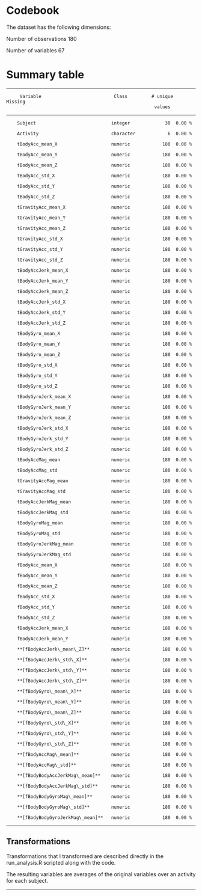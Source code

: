 
# Codebook


The dataset has the following dimensions:

Number of observations        180

Number of variables            67




# Summary table

------- ---------------------------------- ----------- ----------- ---------
         Variable                           Class         # unique  Missing  
                                                           values                        
------- ---------------------------------- ----------- ---------- --------- 

        Subject                            integer             30  0.00 %                

        Activity                           character            6  0.00 %                

        tBodyAcc_mean_X                    numeric            180  0.00 %                

        tBodyAcc_mean_Y                    numeric            180  0.00 %                

        tBodyAcc_mean_Z                    numeric            180  0.00 %                

        tBodyAcc_std_X                     numeric            180  0.00 %                

        tBodyAcc_std_Y                     numeric            180  0.00 %                

        tBodyAcc_std_Z                     numeric            180  0.00 %                

        tGravityAcc_mean_X                 numeric            180  0.00 %                

        tGravityAcc_mean_Y                 numeric            180  0.00 %                

        tGravityAcc_mean_Z                 numeric            180  0.00 %                

        tGravityAcc_std_X                  numeric            180  0.00 %                

        tGravityAcc_std_Y                  numeric            180  0.00 %                

        tGravityAcc_std_Z                  numeric            180  0.00 %                

        tBodyAccJerk_mean_X                numeric            180  0.00 %                

        tBodyAccJerk_mean_Y                numeric            180  0.00 %                

        tBodyAccJerk_mean_Z                numeric            180  0.00 %                

        tBodyAccJerk_std_X                 numeric            180  0.00 %                

        tBodyAccJerk_std_Y                 numeric            180  0.00 %                

        tBodyAccJerk_std_Z                 numeric            180  0.00 %                

        tBodyGyro_mean_X                   numeric            180  0.00 %                

        tBodyGyro_mean_Y                   numeric            180  0.00 %                

        tBodyGyro_mean_Z                   numeric            180  0.00 %                

        tBodyGyro_std_X                    numeric            180  0.00 %                

        tBodyGyro_std_Y                    numeric            180  0.00 %                

        tBodyGyro_std_Z                    numeric            180  0.00 %                

        tBodyGyroJerk_mean_X               numeric            180  0.00 %                

        tBodyGyroJerk_mean_Y               numeric            180  0.00 %                

        tBodyGyroJerk_mean_Z               numeric            180  0.00 %                

        tBodyGyroJerk_std_X                numeric            180  0.00 %                

        tBodyGyroJerk_std_Y                numeric            180  0.00 %                

        tBodyGyroJerk_std_Z                numeric            180  0.00 %                

        tBodyAccMag_mean                   numeric            180  0.00 %                

        tBodyAccMag_std                    numeric            180  0.00 %                

        tGravityAccMag_mean                numeric            180  0.00 %                

        tGravityAccMag_std                 numeric            180  0.00 %                

        tBodyAccJerkMag_mean               numeric            180  0.00 %                

        tBodyAccJerkMag_std                numeric            180  0.00 %                

        tBodyGyroMag_mean                  numeric            180  0.00 %                

        tBodyGyroMag_std                   numeric            180  0.00 %                

        tBodyGyroJerkMag_mean              numeric            180  0.00 %                

        tBodyGyroJerkMag_std               numeric            180  0.00 %                

        fBodyAcc_mean_X                    numeric            180  0.00 %                

        fBodyAcc_mean_Y                    numeric            180  0.00 %                

        fBodyAcc_mean_Z                    numeric            180  0.00 %                

        fBodyAcc_std_X                     numeric            180  0.00 %                

        fBodyAcc_std_Y                     numeric            180  0.00 %                

        fBodyAcc_std_Z                     numeric            180  0.00 %                

        fBodyAccJerk_mean_X                numeric            180  0.00 %                

        fBodyAccJerk_mean_Y                numeric            180  0.00 %                

        **[fBodyAccJerk\_mean\_Z]**        numeric            180  0.00 %                

        **[fBodyAccJerk\_std\_X]**         numeric            180  0.00 %                

        **[fBodyAccJerk\_std\_Y]**         numeric            180  0.00 %                

        **[fBodyAccJerk\_std\_Z]**         numeric            180  0.00 %                

        **[fBodyGyro\_mean\_X]**           numeric            180  0.00 %                

        **[fBodyGyro\_mean\_Y]**           numeric            180  0.00 %                

        **[fBodyGyro\_mean\_Z]**           numeric            180  0.00 %                

        **[fBodyGyro\_std\_X]**            numeric            180  0.00 %                

        **[fBodyGyro\_std\_Y]**            numeric            180  0.00 %                

        **[fBodyGyro\_std\_Z]**            numeric            180  0.00 %                

        **[fBodyAccMag\_mean]**            numeric            180  0.00 %                

        **[fBodyAccMag\_std]**             numeric            180  0.00 %                

        **[fBodyBodyAccJerkMag\_mean]**    numeric            180  0.00 %                

        **[fBodyBodyAccJerkMag\_std]**     numeric            180  0.00 %                

        **[fBodyBodyGyroMag\_mean]**       numeric            180  0.00 %                

        **[fBodyBodyGyroMag\_std]**        numeric            180  0.00 %                

        **[fBodyBodyGyroJerkMag\_mean]**   numeric            180  0.00 %                
-----------------------------------------------------------------------------------------



## Transformations

Transformations that I transformed are described directly in the run_analysis.R scripted along with the code.

The resulting variables are averages of the original variables over an activity for each subject.

---


